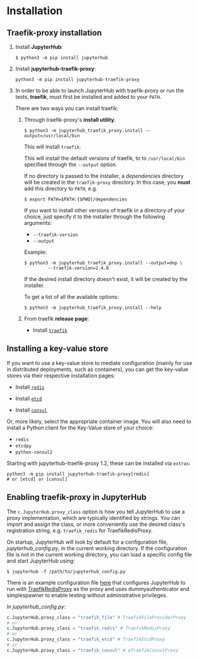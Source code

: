 # Installation

## Traefik-proxy installation

1. Install **JupyterHub**:

   ```
   $ python3 -m pip install jupyterhub
   ```

2. Install **jupyterhub-traefik-proxy**:

   ```
   python3 -m pip install jupyterhub-traefik-proxy
   ```

3. In order to be able to launch JupyterHub with traefik-proxy or run the tests, **traefik**, must first be installed and added to your `PATH`.

   There are two ways you can install traefik:
   1. Through traefik-proxy's **install utility**.

      ```
      $ python3 -m jupyterhub_traefik_proxy.install --output=/usr/local/bin
      ```

      This will install `traefik`.

      This will install the default versions of traefik, to to `/usr/local/bin` specified through the `--output` option.

      If no directory is passed to the installer, a _dependencies_ directory will be created in the `traefik-proxy` directory. In this case, you **must** add this directory to `PATH`, e.g.

      ```
      $ export PATH=$PATH:{$PWD}/dependencies
      ```

      If you want to install other versions of traefik in a directory of your choice, just specify it to the installer through the following arguments:
      - `--traefik-version`
      - `--output`

      Example:

      ```
      $ python3 -m jupyterhub_traefik_proxy.install --output=dep \
               --traefik-version=2.4.8
      ```

      If the desired install directory doesn't exist, it will be created by the installer.

      To get a list of all the available options:

      ```
      $ python3 -m jupyterhub_traefik_proxy.install --help
      ```

   2. From traefik **release page**:
      - Install [`traefik`](https://doc.traefik.io/traefik/getting-started/install-traefik/)

## Installing a key-value store

If you want to use a key-value store to mediate configuration
(mainly for use in distributed deployments, such as containers),
you can get the key-value stores via their respective installation pages:

- Install [`redis`](https://redis.io/docs/install/install-redis/)

- Install [`etcd`](https://github.com/etcd-io/etcd/releases)

- Install [`consul`](https://github.com/hashicorp/consul/releases)

Or, more likely, select the appropriate container image.
You will also need to install a Python client for the Key-Value store of your choice:

- `redis`
- `etcdpy`
- `python-consul2`

Starting with jupyterhub-traefik-proxy 1.2, these can be installed via `extras`:

```shell
python3 -m pip install jupyterhub-traefik-proxy[redis]
# or [etcd] or [consul]
```

## Enabling traefik-proxy in JupyterHub

The `c.JupyterHub.proxy_class` option is how you tell JupyterHub to use a proxy implementation,
which are typically identified by strings.
You can import and assign the class, or more conveniently use the desired class's registration string, e.g. `traefik_redis` for TraefikRedisProxy.

On startup, JupyterHub will look by default for a configuration file, _jupyterhub_config.py_, in the current working directory. If the configuration file is not in the current working directory,
you can load a specific config file and start JupyterHub using:

```
$ jupyterhub -f /path/to/jupyterhub_config.py
```

There is an example configuration file [here](https://github.com/jupyterhub/traefik-proxy/blob/HEAD/examples/jupyterhub_config_redis.py) that configures JupyterHub to run with [TraefikRedisProxy](redis) as the proxy and uses dummyauthenticator and simplespawner to enable testing without administrative privileges.

In _jupyterhub_config.py_:

```python
c.JupyterHub.proxy_class = "traefik_file" # TraefikFileProviderProxy
# or
c.JupyterHub.proxy_class = "traefik_redis" # TraefikRedisProxy
# or
c.JupyterHub.proxy_class = "traefik_etcd" # TraefikEtcdProxy
# or
c.JupyterHub.proxy_class = "traefik_consul" # eTraefikConsulProxy
```
